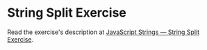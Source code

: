 
# String Split Exercise

Read the exercise's description at [JavaScript Strings — String Split Exercise](https://www.codeguage.com/courses/js/strings-string-split-exercise).